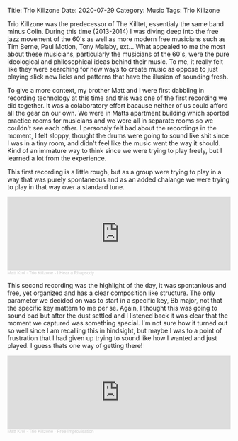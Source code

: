 Title: Trio Killzone
Date: 2020-07-29
Category: Music
Tags: Trio Killzone

Trio Killzone was the predecessor of The Killtet, essentialy the same band minus Colin. During this time (2013-2014) I was diving deep into the free jazz movement of the 60's as well as more modern free musicians such as Tim Berne, Paul Motion, Tony Malaby, ext... What appealed to me the most about these musicians, particularly the musicians of the 60's, were the pure ideological and philosophical ideas behind their music. To me, it really felt like they were searching for new ways to create music as oppose to just playing slick new licks and patterns that have the illusion of sounding fresh.

To give a more context, my brother Matt and I were first dabbling in recording technology at this time and this was one of the first recording we did together. It was a colaboratory effort bacause neither of us could afford all the gear on our own. We were in Matts apartment building which sported practice rooms for musicians and we were all in separate rooms so we couldn't see each other. I personaly felt bad about the recordings in the moment, I felt sloppy, thought the drums were going to sound like shit since I was in a tiny room, and didn't feel like the music went the way it should. Kind of an immature way to think since we were trying to play freely, but I learned a lot from the experience. 

This first recording is a little rough, but as a group were trying to play in a way that was purely spontaneous and as an added chalange we were trying to play in that way over a standard tune.

<iframe width="100%" height="166" scrolling="no" frameborder="no" allow="autoplay" src="https://w.soundcloud.com/player/?url=https%3A//api.soundcloud.com/tracks/187173351&color=%23ff5500&auto_play=false&hide_related=false&show_comments=true&show_user=true&show_reposts=false&show_teaser=true"></iframe><div style="font-size: 10px; color: #cccccc;line-break: anywhere;word-break: normal;overflow: hidden;white-space: nowrap;text-overflow: ellipsis; font-family: Interstate,Lucida Grande,Lucida Sans Unicode,Lucida Sans,Garuda,Verdana,Tahoma,sans-serif;font-weight: 100;"><a href="https://soundcloud.com/matt-krol" title="Matt Krol" target="_blank" style="color: #cccccc; text-decoration: none;">Matt Krol</a> · <a href="https://soundcloud.com/matt-krol/trio-killzone-i-hear-a-rhapsody" title="Trio Killzone - I Hear a Rhapsody" target="_blank" style="color: #cccccc; text-decoration: none;">Trio Killzone - I Hear a Rhapsody</a></div>

This second recording was the highlight of the day, it was spontanious and free, yet organized and has a clear composition like structure. The only parameter we decided on was to start in a specific key, Bb major, not that the specific key mattern to me per se. Again, I thought this was going to sound bad but after the dust settled and I listened back it was clear that the moment we captured was something special. I'm not sure how it turned out so well since I am recalling this in hindsight, but maybe I was to a point of frustration that I had given up trying to sound like how I wanted and just played. I guess thats one way of getting there!

<iframe width="100%" height="166" scrolling="no" frameborder="no" allow="autoplay" src="https://w.soundcloud.com/player/?url=https%3A//api.soundcloud.com/tracks/172937103&color=%23ff5500&auto_play=false&hide_related=false&show_comments=true&show_user=true&show_reposts=false&show_teaser=true"></iframe><div style="font-size: 10px; color: #cccccc;line-break: anywhere;word-break: normal;overflow: hidden;white-space: nowrap;text-overflow: ellipsis; font-family: Interstate,Lucida Grande,Lucida Sans Unicode,Lucida Sans,Garuda,Verdana,Tahoma,sans-serif;font-weight: 100;"><a href="https://soundcloud.com/matt-krol" title="Matt Krol" target="_blank" style="color: #cccccc; text-decoration: none;">Matt Krol</a> · <a href="https://soundcloud.com/matt-krol/trio-killzone-free-improvisation" title="Trio Killzone - Free Improvisation" target="_blank" style="color: #cccccc; text-decoration: none;">Trio Killzone - Free Improvisation</a></div>
